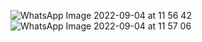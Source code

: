 ![WhatsApp Image 2022-09-04 at 11 56 42](https://user-images.githubusercontent.com/108166751/189046550-8a6b5f76-378d-4cca-9705-bef2b0dc42b3.jpeg)
![WhatsApp Image 2022-09-04 at 11 57 06](https://user-images.githubusercontent.com/108166751/189046659-b53e4c5b-b65b-4902-be17-f7f10620f292.jpeg)


